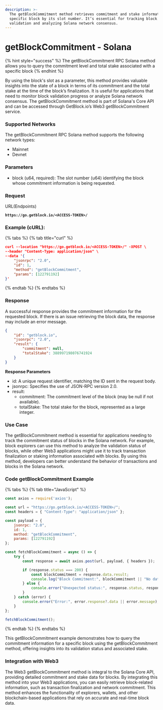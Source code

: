 ```yaml
---
description: >-
  The getBlockCommitment method retrieves commitment and stake information for a
  specific block by its slot number. It’s essential for tracking block
  validation and analyzing Solana network consensus.
---
```


# getBlockCommitment - Solana

{% hint style="success" %}
The getBlockCommitment RPC Solana method allows you to query the commitment level and total stake associated with a specific block
{% endhint %}

&#x20;By using the block's slot as a parameter, this method provides valuable insights into the state of a block in terms of its commitment and the total stake at the time of the block’s finalization. It is useful for applications that need to monitor block validation progress or analyze Solana network consensus. The getBlockCommitment method is part of Solana's Core API and can be accessed through GetBlock.io’s Web3 getBlockCommitment service.

### **Supported Networks**

The getBlockCommitment RPC Solana method supports the following network types:

* Mainnet
* Devnet

### Parameters

* block (u64, required): The slot number (u64) identifying the block whose commitment information is being requested.

### Request

URL(Endpoints)

<pre class="language-json" data-full-width="false"><code class="lang-json"><strong>https://go.getblock.io/&#x3C;ACCESS-TOKEN>/
</strong></code></pre>

### Example (cURL):

{% tabs %}
{% tab title="curl" %}
```json
curl --location "https://go.getblock.io/<ACCESS-TOKEN>/" -XPOST \
--header "Content-Type: application/json" \
--data '{
    "jsonrpc": "2.0",
    "id": 1,
    "method": "getBlockCommitment",
    "params": [122791192]
}'
```
{% endtab %}
{% endtabs %}

### Response

A successful response provides the commitment information for the requested block. If there is an issue retrieving the block data, the response may include an error message.

```json
{
    "id": "getblock.io",
    "jsonrpc": "2.0",
    "result": {
        "commitment": null,
        "totalStake": 388997198076741924
    }
}
```

**Response Parameters**

* id: A unique request identifier, matching the ID sent in the request body.
* jsonrpc: Specifies the use of JSON-RPC version 2.0.
* result:
  * commitment: The commitment level of the block (may be null if not available).
  * totalStake: The total stake for the block, represented as a large integer.

### Use Case

The getBlockCommitment method is essential for applications needing to track the commitment status of blocks in the Solana network. For example, block explorers can use this method to analyze the validation status of blocks, while other Web3 applications might use it to track transaction finalization or staking information associated with blocks. By using this method, developers can better understand the behavior of transactions and blocks in the Solana network.

### Code getBlockCommitment Example

{% tabs %}
{% tab title="JavaScript" %}
```javascript
const axios = require('axios');

const url = "https://go.getblock.io/<ACCESS-TOKEN>/";
const headers = { "Content-Type": "application/json" };

const payload = {
    jsonrpc: "2.0",
    id: 1, 
    method: "getBlockCommitment",
    params: [122791192]
};

const fetchBlockCommitment = async () => {
    try {
        const response = await axios.post(url, payload, { headers });

        if (response.status === 200) {
            const blockCommitment = response.data.result;
            console.log("Block Commitment:", blockCommitment || "No data available");
        } else {
            console.error("Unexpected status:", response.status, response.statusText);
        }
    } catch (error) {
        console.error("Error:", error.response?.data || error.message);
    }
};

fetchBlockCommitment();
```
{% endtab %}
{% endtabs %}

This getBlockCommitment example demonstrates how to query the commitment information for a specific block using the getBlockCommitment method, offering insights into its validation status and associated stake.

### Integration with Web3

The Web3 getBlockCommitment method is integral to the Solana Core API, providing detailed commitment and stake data for blocks. By integrating this method into your Web3 applications, you can easily retrieve block-related information, such as transaction finalization and network commitment. This method enhances the functionality of explorers, wallets, and other blockchain-based applications that rely on accurate and real-time block data.
